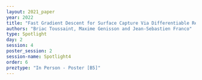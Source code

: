 ```yaml
---
layout: 2021_paper
year: 2022
title: "Fast Gradient Descent for Surface Capture Via Differentiable Rendering"
authors: "Briac Toussaint, Maxime Genisson and Jean-Sebastien Franco"
type: Spotlight
day: 2
session: 4
poster_session: 2
session-name: Spotlight4
order: 6
preztype: "In Person - Poster [B5]"
---
```

